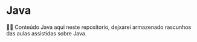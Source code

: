 # Java
👨‍💻 Conteúdo Java
aqui neste repositorio, dejxarei armazenado rascunhos das aulas assistidas sobre Java.
